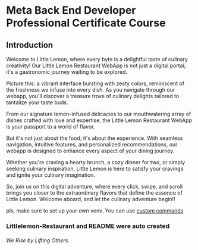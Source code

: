 # Meta Back End Developer Professional Certificate Course
## **Introduction**

Welcome to Little Lemon, where every byte is a delightful taste of culinary creativity! Our Little Lemon Restaurant WebApp is not just a digital portal; it's a gastronomic journey waiting to be explored.

Picture this: a vibrant interface bursting with zesty colors, reminiscent of the freshness we infuse into every dish. As you navigate through our webapp, you'll discover a treasure trove of culinary delights tailored to tantalize your taste buds.

From our signature lemon-infused delicacies to our mouthwatering array of dishes crafted with love and expertise, the Little Lemon Restaurant WebApp is your passport to a world of flavor.

But it's not just about the food; it's about the experience. With seamless navigation, intuitive features, and personalized recommendations, our webapp is designed to enhance every aspect of your dining journey.

Whether you're craving a hearty brunch, a cozy dinner for two, or simply seeking culinary inspiration, Little Lemon is here to satisfy your cravings and ignite your culinary imagination.

So, join us on this digital adventure, where every click, swipe, and scroll brings you closer to the extraordinary flavors that define the essence of Little Lemon. Welcome aboard, and let the culinary adventure begin!!

pls, make sure to set up your own venv. You can use [custom commands](https://github.com/DafetiteOgaga/custom_commands)


### Littlelemon-Restaurant and README were auto created




###### We Rise by Lifting Others.


